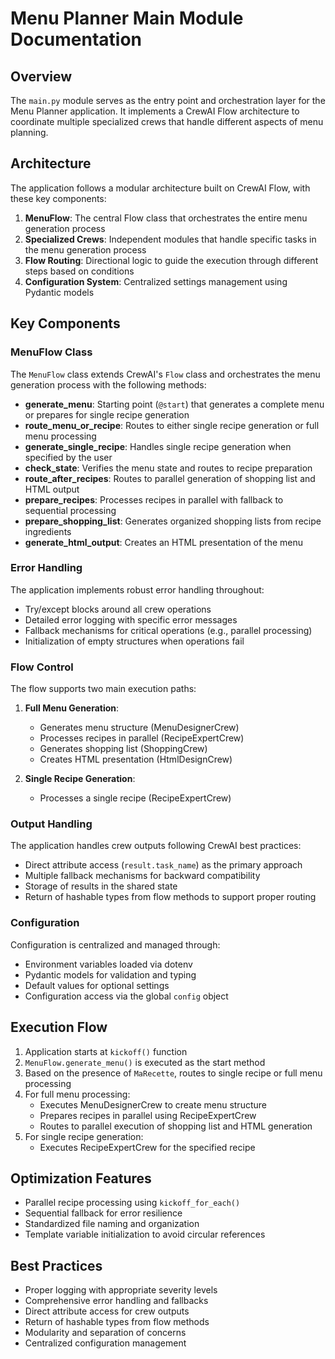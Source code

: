 # Menu Planner Main Module Documentation

## Overview

The `main.py` module serves as the entry point and orchestration layer for the Menu Planner application. It implements a CrewAI Flow architecture to coordinate multiple specialized crews that handle different aspects of menu planning.

## Architecture

The application follows a modular architecture built on CrewAI Flow, with these key components:

1. **MenuFlow**: The central Flow class that orchestrates the entire menu generation process
2. **Specialized Crews**: Independent modules that handle specific tasks in the menu generation process
3. **Flow Routing**: Directional logic to guide the execution through different steps based on conditions
4. **Configuration System**: Centralized settings management using Pydantic models

## Key Components

### MenuFlow Class

The `MenuFlow` class extends CrewAI's `Flow` class and orchestrates the menu generation process with the following methods:

- **generate_menu**: Starting point (`@start`) that generates a complete menu or prepares for single recipe generation
- **route_menu_or_recipe**: Routes to either single recipe generation or full menu processing
- **generate_single_recipe**: Handles single recipe generation when specified by the user
- **check_state**: Verifies the menu state and routes to recipe preparation
- **route_after_recipes**: Routes to parallel generation of shopping list and HTML output
- **prepare_recipes**: Processes recipes in parallel with fallback to sequential processing
- **prepare_shopping_list**: Generates organized shopping lists from recipe ingredients
- **generate_html_output**: Creates an HTML presentation of the menu

### Error Handling

The application implements robust error handling throughout:

- Try/except blocks around all crew operations
- Detailed error logging with specific error messages
- Fallback mechanisms for critical operations (e.g., parallel processing)
- Initialization of empty structures when operations fail

### Flow Control

The flow supports two main execution paths:

1. **Full Menu Generation**:
   - Generates menu structure (MenuDesignerCrew)
   - Processes recipes in parallel (RecipeExpertCrew)
   - Generates shopping list (ShoppingCrew)
   - Creates HTML presentation (HtmlDesignCrew)

2. **Single Recipe Generation**:
   - Processes a single recipe (RecipeExpertCrew)

### Output Handling

The application handles crew outputs following CrewAI best practices:

- Direct attribute access (`result.task_name`) as the primary approach
- Multiple fallback mechanisms for backward compatibility
- Storage of results in the shared state
- Return of hashable types from flow methods to support proper routing

### Configuration

Configuration is centralized and managed through:

- Environment variables loaded via dotenv
- Pydantic models for validation and typing
- Default values for optional settings
- Configuration access via the global `config` object

## Execution Flow

1. Application starts at `kickoff()` function
2. `MenuFlow.generate_menu()` is executed as the start method
3. Based on the presence of `MaRecette`, routes to single recipe or full menu processing
4. For full menu processing:
   - Executes MenuDesignerCrew to create menu structure
   - Prepares recipes in parallel using RecipeExpertCrew
   - Routes to parallel execution of shopping list and HTML generation
5. For single recipe generation:
   - Executes RecipeExpertCrew for the specified recipe

## Optimization Features

- Parallel recipe processing using `kickoff_for_each()`
- Sequential fallback for error resilience
- Standardized file naming and organization
- Template variable initialization to avoid circular references

## Best Practices

- Proper logging with appropriate severity levels
- Comprehensive error handling and fallbacks
- Direct attribute access for crew outputs
- Return of hashable types from flow methods
- Modularity and separation of concerns
- Centralized configuration management

